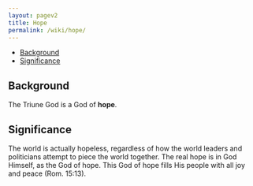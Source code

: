 ```yaml
---
layout: pagev2
title: Hope
permalink: /wiki/hope/
---
```

- [Background](#background)
- [Significance](#significance)

## Background

The Triune God is a God of **hope**. 

## Significance

The world is actually hopeless, regardless of how the world leaders and politicians attempt to piece the world together. The real hope is in God Himself, as the God of hope. This God of hope fills His people with all joy and peace (Rom. 15:13).